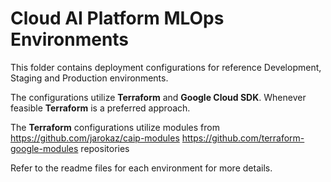 # Cloud AI Platform MLOps Environments
This folder contains deployment configurations for reference Development, Staging and Production environments.

The configurations utilize **Terraform** and **Google Cloud SDK**.  Whenever feasible **Terraform** is a preferred approach. 

The **Terraform** configurations utilize modules from
https://github.com/jarokaz/caip-modules
https://github.com/terraform-google-modules
repositories

Refer to the readme files for each environment for more details.

